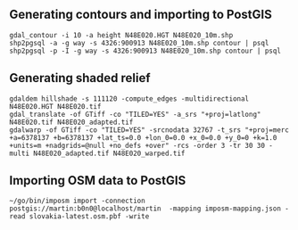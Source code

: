 ## Generating contours and importing to PostGIS

```
gdal_contour -i 10 -a height N48E020.HGT N48E020_10m.shp
shp2pgsql -a -g way -s 4326:900913 N48E020_10m.shp contour | psql
shp2pgsql -p -I -g way -s 4326:900913 N48E020_10m.shp contour | psql
```

## Generating shaded relief

```
gdaldem hillshade -s 111120 -compute_edges -multidirectional N48E020.HGT N48E020.tif
gdal_translate -of GTiff -co "TILED=YES" -a_srs "+proj=latlong" N48E020.tif N48E020_adapted.tif
gdalwarp -of GTiff -co "TILED=YES" -srcnodata 32767 -t_srs "+proj=merc +a=6378137 +b=6378137 +lat_ts=0.0 +lon_0=0.0 +x_0=0.0 +y_0=0 +k=1.0 +units=m +nadgrids=@null +no_defs +over" -rcs -order 3 -tr 30 30 -multi N48E020_adapted.tif N48E020_warped.tif
```

## Importing OSM data to PostGIS

```
~/go/bin/imposm import -connection postgis://martin:b0n0@localhost/martin  -mapping imposm-mapping.json -read slovakia-latest.osm.pbf -write
```

